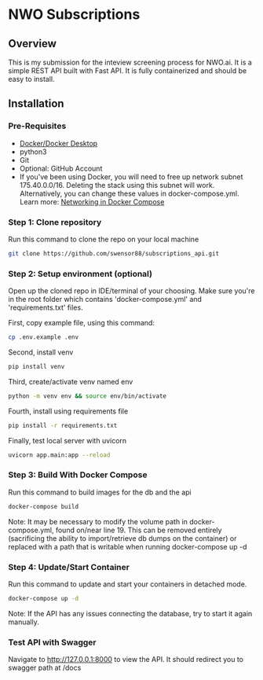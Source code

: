 # NWO Subscriptions

## Overview

This is my submission for the inteview screening process for NWO.ai. It is a simple REST API built with Fast API. It is fully containerized and should be easy to install.

## Installation

### Pre-Requisites

- [Docker/Docker Desktop](https://www.docker.com/products/docker-desktop/)
- python3
- Git
- Optional: GitHub Account
- If you've been using Docker, you will need to free up network subnet 175.40.0.0/16. Deleting the stack using this subnet will work. Alternatively, you can change these values in docker-compose.yml. Learn more: [Networking in Docker Compose](https://docs.docker.com/compose/networking/)

### Step 1: Clone repository

Run this command to clone the repo on your local machine
```bash
git clone https://github.com/swensor88/subscriptions_api.git
```

### Step 2: Setup environment (optional)

Open up the cloned repo in IDE/terminal of your choosing. Make sure you're in the root folder which contains 'docker-compose.yml' and 'requirements.txt' files.


First, copy example file, using this command:
```bash
cp .env.example .env
```

Second, install venv 
```bash
pip install venv
```

Third, create/activate venv named env
```bash
python -m venv env && source env/bin/activate
```

Fourth, install using requirements file
```bash
pip install -r requirements.txt
```

Finally, test local server with uvicorn
```bash
uvicorn app.main:app --reload
```



### Step 3: Build With Docker Compose

Run this command to build images for the db and the api

```bash
docker-compose build
```

Note: It may be necessary to modify the volume path in docker-compose.yml, found on/near line 19. This can be removed entirely (sacrificing the ability to import/retrieve db dumps on the container) or replaced with a path that is writable when running docker-compose up -d


### Step 4: Update/Start Container

Run this command to update and start your containers in detached mode.
```bash
docker-compose up -d
```

Note: If the API has any issues connecting the database, try to start it again manually.

### Test API with Swagger

Navigate to http://127.0.0.1:8000 to view the API. It should redirect you to swagger path at /docs